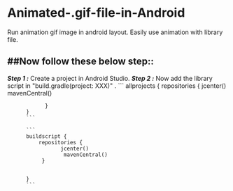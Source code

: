 # Animated-.gif-file-in-Android
Run animation gif image in android layout. Easily use animation with library file.


##Now follow these below step::
---

  ***Step 1 :***
          Create a project in Android Studio.
  ***Step 2 :***
          Now add the library script in "build.gradle(project: XXX)" .
          ```
          allprojects {
                repositories {
                      jcenter()
                      mavenCentral()
        
                }
          }
          ```
          
          ```
          buildscript {
              repositories {
                     jcenter()
                      mavenCentral()
               }
          
      
          }
          ```
          
         
